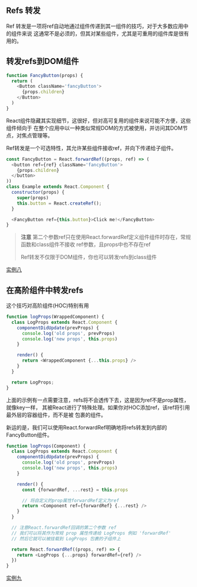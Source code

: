 ## Refs 转发

Ref 转发是一项将ref自动地通过组件传递到其一组件的技巧，对于大多数应用中的组件来说
这通常不是必须的，但其对某些组件，尤其是可重用的组件库是很有用的。

## 转发refs到DOM组件

```js
function FancyButton(props) {
  return (
    <Button className='fancyButton'>
      {props.children}
    </Button>
  )
}
```
React组件隐藏其实现细节，这很好，但对高可复用的组件来说可能不方便，这些组件倾向于
在整个应用中以一种类似常规DOM的方式被使用，并访问其DOM节点，对焦点管理等。

Ref转发是一个可选特性，其允许某些组件接收ref，并向下传递给子组件。

```js
const FancyButton = React.forwardRef((props, ref) => (
  <button ref={ref} className='fancyButton'>
    {props.children}
  </button>
))
class Example extends React.Component {
  constructor(props) {
    super(props)
    this.button = React.createRef();
  }

  <FancyButton ref={this.button}>Click me!</FancyButton>
}
```

> **注意**
> 第二个参数ref只在使用React.forwardRef定义组件组件时存在，常规函数和class组件不接收
> ref参数，且props中也不存在ref
>
> Ref转发不仅限于DOM组件，你也可以转发refs到class组件

[实例八](./src/pages/test/TestEight.js)

## 在高阶组件中转发refs

这个技巧对高阶组件(HOC)特别有用

```js
function logProps(WrappedComponent) {
  class LogProps extends React.Component {
    componentDidUpdate(prevProps) {
      console.log('old props', prevProps)
      console.log('new props', this.props)
    }

    render() {
      return <WrappedComponent {...this.props} />
    }
  }

  return LogProps;
}
```

上面的示例有一点需要注意，refs将不会透传下去，这是因为ref不是prop属性，就像key一样，
其被React进行了特殊处理。如果你对HOC添加ref，该ref将引用最外层的容器组件，而不是被
包裹的组件。

新运的是，我们可以使用React.forwardRef明确地将refs转发到内部的FancyButton组件。

```js
function logProps(Component) {
  class LogProps extends React.Component {
    componentDidUpdate(prevProps) {
      console.log('old props', prevProps)
      console.log('new props', this.props)
    }

    render() {
      const {forwardRef, ...rest} = this.props

      // 将自定义的prop属性forwardRef定义为ref
      return <Component ref={forwardRef} {...rest} />
    }
  }

  // 注意React.forwardRef回调的第二个参数 ref
  // 我们可以将其作为常规 prop 属性传递给 LogProps 例如 'forwardRef'
  // 然后它就可以被挂载到 LogProps 包裹的子组件上

  return React.forwardRef((props, ref) => {
    return <LogProps {...props} forwardRef={ref} />
  })
}
```

[实例九](./src/pages/test/TestNine.js)
